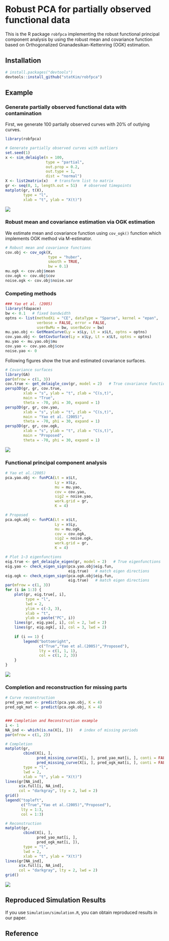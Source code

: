 
# Robust PCA for partially observed functional data

This is the R package `robfpca` implementing the robust functional
principal component analysis by using the robust mean and covariance
function based on Orthogonalized Gnanadesikan-Kettenring (OGK)
estimation.

## Installation

``` r
# install.packages("devtools")
devtools::install_github("statKim/robfpca")
```

## Example

### Generate partially observed functional data with contamination

First, we generate 100 partially observed curves with 20% of outlying
curves.

``` r
library(robfpca)

# Generate partially observed curves with outliers
set.seed(1)
x <- sim_delaigle(n = 100,
                  type = "partial",
                  out.prop = 0.2,
                  out.type = 1,
                  dist = "normal")
X <- list2matrix(x)   # transform list to matrix
gr <- seq(0, 1, length.out = 51)   # observed timepoints
matplot(gr, t(X), 
        type = "l",
        xlab = "t", ylab = "X(t)")
```

![](README_files/figure-gfm/unnamed-chunk-1-1.png)<!-- -->

### Robust mean and covariance estimation via OGK estimation

We estimate mean and covariance function using `cov_ogk()` function
which implements OGK method via M-estimator.

``` r
# Robust mean and covariance functions
cov.obj <- cov_ogk(X,
                   type = "huber",
                   smooth = TRUE,
                   bw = 0.1)
mu.ogk <- cov.obj$mean
cov.ogk <- cov.obj$cov
noise.ogk <- cov.obj$noise.var
```

### Competing methods

``` r
### Yao et al. (2005)
library(fdapace)
bw <- 0.1   # fixed bandwidth
optns <- list(methodXi = "CE", dataType = "Sparse", kernel = "epan", 
              verbose = FALSE, error = FALSE,
              userBwMu = bw, userBwCov = bw)
mu.yao.obj <- GetMeanCurve(Ly = x$Ly, Lt = x$Lt, optns = optns)
cov.yao.obj <- GetCovSurface(Ly = x$Ly, Lt = x$Lt, optns = optns)
mu.yao <- mu.yao.obj$mu
cov.yao <- cov.yao.obj$cov
noise.yao <- 0
```

Following figures show the true and estimated covariance surfaces.

``` r
# Covariance surfaces
library(GA)
par(mfrow = c(1, 3))
cov.true <- get_delaigle_cov(gr, model = 2)   # True covariance function
persp3D(gr, gr, cov.true,
        xlab = "s", ylab = "t", zlab = "C(s,t)",
        main = "True",
        theta = -70, phi = 30, expand = 1)
persp3D(gr, gr, cov.yao,
        xlab = "s", ylab = "t", zlab = "C(s,t)",
        main = "Yao et al. (2005)",
        theta = -70, phi = 30, expand = 1)
persp3D(gr, gr, cov.ogk,
        xlab = "s", ylab = "t", zlab = "C(s,t)",
        main = "Proposed",
        theta = -70, phi = 30, expand = 1)
```

![](README_files/figure-gfm/unnamed-chunk-4-1.png)<!-- -->

### Functional principal component analysis

``` r
# Yao et al.(2005)
pca.yao.obj <- funPCA(Lt = x$Lt, 
                      Ly = x$Ly,
                      mu = mu.yao, 
                      cov = cov.yao, 
                      sig2 = noise.yao,
                      work.grid = gr,
                      K = 4)

# Proposed
pca.ogk.obj <- funPCA(Lt = x$Lt, 
                      Ly = x$Ly,
                      mu = mu.ogk, 
                      cov = cov.ogk, 
                      sig2 = noise.ogk,
                      work.grid = gr,
                      K = 4)
```

``` r
# Plot 1~3 eigenfunctions
eig.true <- get_delaigle_eigen(gr, model = 2)   # True eigenfunctions
eig.yao <- check_eigen_sign(pca.yao.obj$eig.fun, 
                            eig.true)   # match eigen directions
eig.ogk <- check_eigen_sign(pca.ogk.obj$eig.fun, 
                            eig.true)   # match eigen directions
par(mfrow = c(1, 3))
for (i in 1:3) {
    plot(gr, eig.true[, i],
         type = "l",
         lwd = 2,
         ylim = c(-3, 3),
         xlab = "t", 
         ylab = paste("PC", i))
    lines(gr, eig.yao[, i], col = 2, lwd = 2)
    lines(gr, eig.ogk[, i], col = 3, lwd = 2)
    
    if (i == 1) {
        legend("bottomright", 
               c("True","Yao et al.(2005)","Proposed"),
               lty = c(1, 1, 1),
               col = c(1, 2, 3))
    }
}
```

![](README_files/figure-gfm/unnamed-chunk-6-1.png)<!-- -->

### Completion and reconstruction for missing parts

``` r
# Curve reconstruction
pred_yao_mat <- predict(pca.yao.obj, K = 4)
pred_ogk_mat <- predict(pca.ogk.obj, K = 4)


### Completion and Reconstruction example
i <- 1
NA_ind <- which(is.na(X[i, ]))   # index of missing periods
par(mfrow = c(1, 2))

# Completion
matplot(gr, 
        cbind(X[i, ], 
              pred_missing_curve(X[i, ], pred_yao_mat[i, ], conti = FALSE),
              pred_missing_curve(X[i, ], pred_ogk_mat[i, ], conti = FALSE)),
        type = "l",
        lwd = 2,
        xlab = "t", ylab = "X(t)")
lines(gr[NA_ind], 
      x$x.full[i, NA_ind],
      col = "darkgray", lty = 2, lwd = 2)
grid()
legend("topleft", 
       c("True","Yao et al.(2005)","Proposed"),
       lty = 1:3,
       col = 1:3)

# Reconstruction
matplot(gr, 
        cbind(X[i, ], 
              pred_yao_mat[i, ],
              pred_ogk_mat[i, ]),
        type = "l",
        lwd = 2,
        xlab = "t", ylab = "X(t)")
lines(gr[NA_ind], 
      x$x.full[i, NA_ind],
      col = "darkgray", lty = 2, lwd = 2)
grid()
```

![](README_files/figure-gfm/unnamed-chunk-7-1.png)<!-- -->

## Reproduced Simulation Results

If you use `Simulation/simulation.R`, you can obtain reproduced results
in our paper.

## Reference

<!-- - H. Kim, Y. Park and Y. Lim (2022+). Robust principal component analysis and its applications for partially observed functional data, *Submitted*. -->
